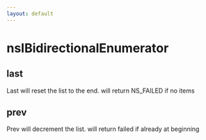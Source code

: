 ```yaml
---
layout: default
---
```


# nsIBidirectionalEnumerator #

## last ##
 Last will reset the list to the end. will return NS_FAILED if no items


## prev ##
 Prev will decrement the list. will return failed if already at beginning

